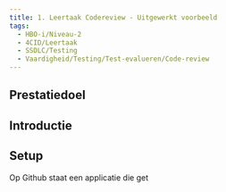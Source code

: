 ```yaml
---
title: 1. Leertaak Codereview - Uitgewerkt voorbeeld
tags:
  - HBO-i/Niveau-2
  - 4CID/Leertaak
  - SSDLC/Testing
  - Vaardigheid/Testing/Test-evalueren/Code-review
---
```

## Prestatiedoel


## Introductie


## Setup
Op Github staat een applicatie die get